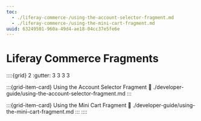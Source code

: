 ```yaml
---
toc:
  - ./liferay-commerce-/using-the-account-selector-fragment.md
  - ./liferay-commerce-/using-the-mini-cart-fragment.md
uuid: 63249501-960a-49d4-ae18-04cc37e5fe6e
---
```

# Liferay Commerce Fragments

::::{grid} 2
:gutter: 3 3 3 3

:::{grid-item-card}  Using the Account Selector Fragment
:link: ./developer-guide/using-the-account-selector-fragment.md
:::

:::{grid-item-card}  Using the Mini Cart Fragment
:link: ./developer-guide/using-the-mini-cart-fragment.md
:::
::::
